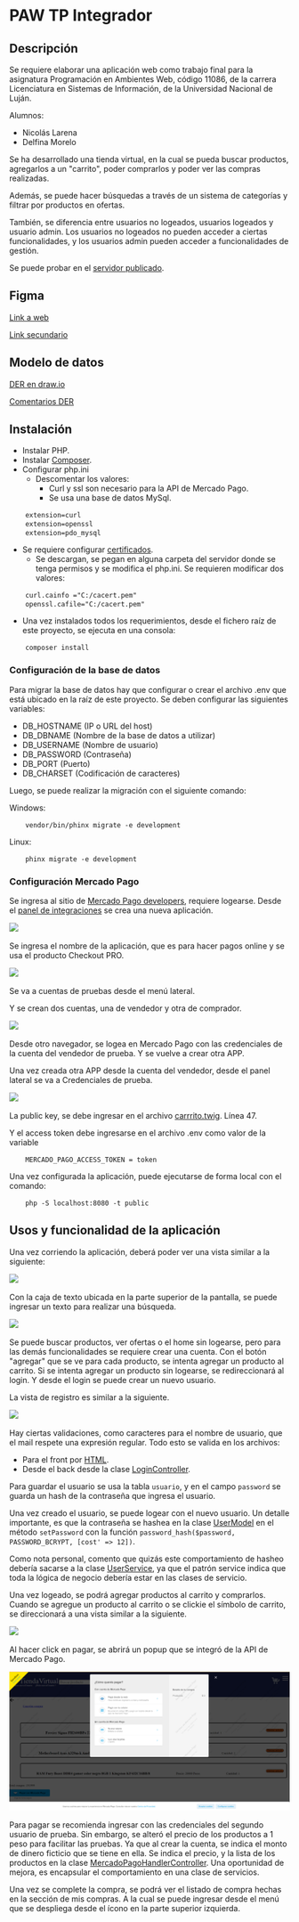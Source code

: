 # PAW TP Integrador

## Descripción

Se requiere elaborar una aplicación web como trabajo final para la asignatura Programación en Ambientes Web, código 11086, de la carrera Licenciatura en Sistemas de Información, de la Universidad Nacional de Luján.

Alumnos:
- Nicolás Larena
- Delfina Morelo


Se ha desarrollado una tienda virtual, en la cual se pueda buscar productos, agregarlos a un "carrito", poder comprarlos y poder ver las compras realizadas.

Además, se puede hacer búsquedas a través de un sistema de categorías y filtrar por productos en ofertas.

También, se diferencia entre usuarios no logeados, usuarios logeados y usuario admin.
Los usuarios no logeados no pueden acceder a ciertas funcionalidades, y los usuarios admin pueden acceder a funcionalidades de gestión.

Se puede probar en el [servidor publicado](https://paw-tienda-virtual.azurewebsites.net).

## Figma

[Link a web](https://www.figma.com/files/project/33268174/Team-project?fuid=888522011888423886)


[Link secundario](https://www.figma.com/file/FgawfllMkwyFLRsrzFRfwW/Untitled?node-id=0%3A1)

## Modelo de datos

[DER en draw.io](https://drive.google.com/file/d/1mYB9B2K3Yq20m6xe4iRQhX1s6F8JGkS-/view?usp=sharing)

[Comentarios DER](/Documentación/DER.md)


## Instalación

- Instalar PHP.
- Instalar [Composer](https://getcomposer.org/).
- Configurar php.ini
  - Descomentar los valores:
    - Curl y ssl son necesario para la API de Mercado Pago.
    - Se usa una base de datos MySql.
```
    extension=curl
    extension=openssl
    extension=pdo_mysql
```
  - Se requiere configurar [certificados](https://curl.se/docs/caextract.html).
    - Se descargan, se pegan en alguna carpeta del servidor donde se tenga permisos y se modifica el php.ini. Se requieren modificar dos valores:
```
    curl.cainfo ="C:/cacert.pem"
    openssl.cafile="C:/cacert.pem"
```
- Una vez instalados todos los requerimientos, desde el fichero raíz de este proyecto, se ejecuta en una consola:
```
    composer install
```

### Configuración de la base de datos

Para migrar la base de datos hay que configurar o crear el archivo .env que está ubicado en la raíz de este proyecto.
Se deben configurar las siguientes variables:
- DB_HOSTNAME (IP o URL del host)
- DB_DBNAME (Nombre de la base de datos a utilizar)
- DB_USERNAME (Nombre de usuario)
- DB_PASSWORD (Contraseña)
- DB_PORT (Puerto)
- DB_CHARSET (Codificación de caracteres)

Luego, se puede realizar la migración con el siguiente comando:

Windows:
```
    vendor/bin/phinx migrate -e development
```
Linux:
```
    phinx migrate -e development
```

### Configuración Mercado Pago

Se ingresa al sitio de [Mercado Pago developers](https://www.mercadopago.com.ar/developers/es), requiere logearse.
Desde el [panel de integraciones](https://www.mercadopago.com.ar/developers/panel/app) se crea una nueva aplicación.

![](Documentación/img/MP-crear-app.png)

Se ingresa el nombre de la aplicación, que es para hacer pagos online y se usa el producto Checkout PRO.

![](Documentación/img/MP-cuentas-prueba.png)

Se va a cuentas de pruebas desde el menú lateral.

Y se crean dos cuentas, una de vendedor y otra de comprador.

![](Documentación/img/MP-cuentas.png)

Desde otro navegador, se logea en Mercado Pago con las credenciales de la cuenta del vendedor de prueba.
Y se vuelve a crear otra APP.

Una vez creada otra APP desde la cuenta del vendedor, desde el panel lateral se va a Credenciales de prueba.

![](Documentación/img/MP-Credenciales-prueba.png)

La public key, se debe ingresar en el archivo [carrrito.twig](src/tienda_virtual/views/twig/carrito.twig).
Línea 47.

Y el access token debe ingresarse en el archivo .env como valor de la variable
```
    MERCADO_PAGO_ACCESS_TOKEN = token
```

Una vez configurada la aplicación, puede ejecutarse de forma local con el comando:

```
    php -S localhost:8080 -t public
```


## Usos y funcionalidad de la aplicación

Una vez corriendo la aplicación, deberá poder ver una vista similar a la siguiente:


![](Documentación/img/APP-home.png)

Con la caja de texto ubicada en la parte superior de la pantalla, se puede ingresar un texto para realizar una búsqueda.

![](Documentación/img/APP-busqueda.png)

Se puede buscar productos, ver ofertas o el home sin logearse, pero para las demás funcionalidades se requiere crear una cuenta.
Con el botón "agregar" que se ve para cada producto, se intenta agregar un producto al carrito.
Si se intenta agregar un producto sin logearse, se redireccionará al login. Y desde el login se puede crear un nuevo usuario.

La vista de registro es similar a la siguiente.

![](Documentación/img/APP-registro.png)

Hay ciertas validaciones, como caracteres para el nombre de usuario, que el mail respete una expresión regular. Todo esto se valida en los archivos:
- Para el front por [HTML](/src/tienda_virtual/views/twig/registrarse.twig).
- Desde el back desde la clase [LoginController](/src/tienda_virtual/controllers/LoginController.php).

Para guardar el usuario se usa la tabla ```usuario```, y en el campo ```password``` se guarda un hash de la contraseña que ingresa el usuario.

Una vez creado el usuario, se puede logear con el nuevo usuario. Un detalle importante, es que la contraseña se hashea en la clase [UserModel](/src/tienda_virtual/database/models/UserModel.php) en el método ```setPassword``` con la función ```password_hash($password, PASSWORD_BCRYPT, [cost' => 12])```.

Como nota personal, comento que quizás este comportamiento de hasheo debería sacarse a la clase [UserService](/src/tienda_virtual/services/UserService.php), ya que el patrón service indica que toda la lógica de negocio debería estar en las clases de servicio.

Una vez logeado, se podrá agregar productos al carrito y comprarlos.
Cuando se agregue un producto al carrito o se clickie el símbolo de carrito, se direccionará a una vista similar a la siguiente.

![](Documentación/img/APP-carrito.png)

Al hacer click en pagar, se abrirá un popup que se integró de la API de Mercado Pago.

![](Documentación/img/APP-integración-MP.png)

Para pagar se recomienda ingresar con las credenciales del segundo usuario de prueba. Sin embargo, se alteró el precio de los productos a 1 peso para facilitar las pruebas. Ya que al crear la cuenta, se indica el monto de dinero ficticio que se tiene en ella.
Se indica el precio, y la lista de los productos en la clase [MercadoPagoHandlerController](/src/tienda_virtual/controllers/MercadoPagoHandlerController.php).
Una oportunidad de mejora, es encapsular el comportamiento en una clase de servicios.

Una vez se complete la compra, se podrá ver el listado de compra hechas en la sección de mis compras.
A la cual se puede ingresar desde el menú que se despliega desde el ícono en la parte superior izquierda.

